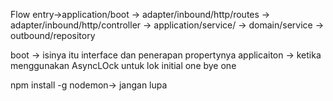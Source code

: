 Flow
entry->application/boot -> adapter/inbound/http/routes -> adapter/inbound/http/controller -> application/service/ -> domain/service -> outbound/repository

boot -> isinya itu interface dan penerapan propertynya
applicaiton -> ketika menggunakan AsyncLOck untuk lok initial one bye one

npm install -g nodemon-> jangan lupa
